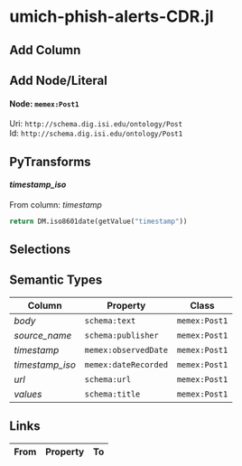# umich-phish-alerts-CDR.jl

## Add Column

## Add Node/Literal
#### Node: `memex:Post1`
Uri: `http://schema.dig.isi.edu/ontology/Post`
<br/>Id: `http://schema.dig.isi.edu/ontology/Post1`


## PyTransforms
#### _timestamp_iso_
From column: _timestamp_
``` python
return DM.iso8601date(getValue("timestamp"))
```


## Selections

## Semantic Types
| Column | Property | Class |
|  ----- | -------- | ----- |
| _body_ | `schema:text` | `memex:Post1`|
| _source_name_ | `schema:publisher` | `memex:Post1`|
| _timestamp_ | `memex:observedDate` | `memex:Post1`|
| _timestamp_iso_ | `memex:dateRecorded` | `memex:Post1`|
| _url_ | `schema:url` | `memex:Post1`|
| _values_ | `schema:title` | `memex:Post1`|


## Links
| From | Property | To |
|  --- | -------- | ---|
